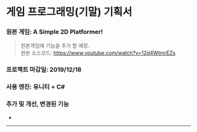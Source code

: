 ﻿# __게임 프로그래밍(기말) 기획서__

### __원본 게임__: A Simple 2D Platformer!
> 원본게임에 기능을 추가 할 예정.<br/>
> 원본 소스코드: https://www.youtube.com/watch?v=12d4WtmrEZs

### __프로젝트 마감일__: 2019/12/18

### __사용 엔진__: 유니티 + C#

### __추가 및 개선, 변경된 기능__
  * 

-----------------
